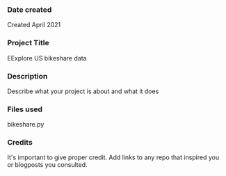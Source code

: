 
### Date created
Created April 2021

### Project Title
EExplore US bikeshare data

### Description
Describe what your project is about and what it does

### Files used
bikeshare.py

### Credits
It's important to give proper credit. Add links to any repo that inspired you or blogposts you consulted.

